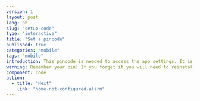 ```yaml
---
version: 1
layout: post
lang: ph
slug: "setup-code"
type: "interactive"
title: "Set a pincode"
published: true
categories: "mobile"
tags: "mobile"
introduction: This pincode is needed to access the app settings. It is not needed to alert in an emergency.
warning: Remember your pin! If you forget it you will need to reinstall the app.
component: code
action:
  - title: "Next"
    link: "home-not-configured-alarm"
---
```

